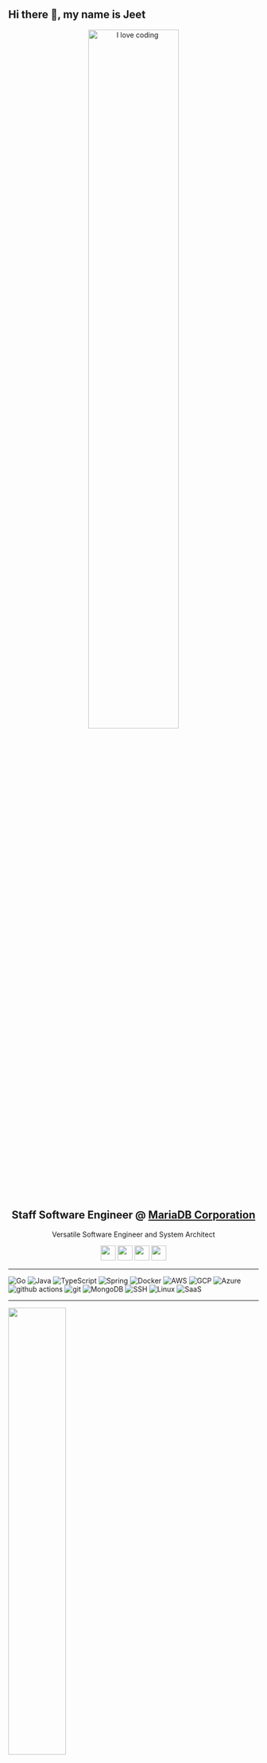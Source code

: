 ## Hi there 👋, my name is Jeet

<p align="center">
  <img width="60%" src="https://github.com/grizzly-monkey/grizzly-monkey/blob/main/code.gif" align="center" alt="I love coding" />
  <h2 align="center">
    Staff Software Engineer @ <a href="https://mariadb.com">MariaDB Corporation</a>
  </h2>
  <p align="center">Versatile Software Engineer and System Architect</p>
</p>

<p align='center'>
<a href="https://stackoverflow.com/users/13475266/grizzly-monkey"><img height="30" src="https://img.shields.io/badge/Stack_Overflow-FE7A16?style=for-the-badge&logo=stack-overflow&logoColor=white"></a>
<a href="https://www.linkedin.com/in/grizzly-monkey"><img height="30" src="https://img.shields.io/badge/LinkedIn-0077B5?style=for-the-badge&logo=linkedin&logoColor=white"></a>
<a href="https://discord.gg/4azhBfYjH3"><img height="30" src="https://img.shields.io/badge/Discord-7289DA?style=for-the-badge&logo=discord&logoColor=white"></a>
<a href="https://open.spotify.com/user/ssv2ejr881vbrtzthx29afld6"><img height="30" src="https://img.shields.io/badge/Spotify-1ED760?&style=for-the-badge&logo=spotify&logoColor=white"></a>  
</p>

-----------------------

<p>
  <img alt="Go" src="https://img.shields.io/badge/Go-00ADD8?style=flat-square&logo=go&logoColor=white" />
  <img alt="Java" src="https://img.shields.io/badge/Java-ED8B00?style=flat-square&logo=java&logoColor=white" />
  <img alt="TypeScript" src="https://img.shields.io/badge/-TypeScript-007ACC?style=flat-square&logo=typescript&logoColor=white" />
  <img alt="Spring" src="https://img.shields.io/badge/Spring-6DB33F?style=flat-square&logo=spring&logoColor=white" />
  <img alt="Docker" src="https://img.shields.io/badge/-Docker-46a2f1?style=flat-square&logo=docker&logoColor=white" />
  <img alt="AWS" src="https://img.shields.io/badge/Amazon_AWS-232F3E?style=flat-square&logo=amazon-aws&logoColor=white" />
  <img alt="GCP" src="https://img.shields.io/badge/Google_Cloud-4285F4?style=flat-square&logo=google-cloud&logoColor=white" />
  <img alt="Azure" src="https://img.shields.io/badge/Microsoft_Azure-0089D6?style=flat-square&logo=microsoft-azure&logoColor=white" />
  <img alt="github actions" src="https://img.shields.io/badge/-Github_Actions-2088FF?style=flat-square&logo=github-actions&logoColor=white" />
  <img alt="git" src="https://img.shields.io/badge/-Git-F05032?style=flat-square&logo=git&logoColor=white" />
  <img alt="MongoDB" src="https://img.shields.io/badge/-MongoDB-13aa52?style=flat-square&logo=mongodb&logoColor=white" />
  <img alt="SSH" src="https://img.shields.io/badge/Shell_Script-121011?style=flat-square&logo=gnu-bash&logoColor=white" />
  <img alt="Linux" src="https://img.shields.io/badge/Ubuntu-E95420?style=flat-square&logo=ubuntu&logoColor=white" />
  <img alt="SaaS" src="https://img.shields.io/badge/Sass-CC6699?style=flat-square&logo=sass&logoColor=white" />
  
 </p>

-----------------------

<p float="right">
   <img align="center" src="https://github-readme-stats.vercel.app/api/pin/?username=grizzly-monkey&repo=emongo&cache_seconds=86400&theme=vue" width="48%"/>
</p>

-----------------------

<p float="left">
    <img align="center" src="https://github-readme-stats.vercel.app/api?username=grizzly-monkey&show_icons=true&count_private=true&theme=vue" width="48%"/>
    <img align="center" src="https://github-readme-streak-stats.herokuapp.com?user=grizzly-monkey&theme=vue&date_format=M%20j%5B%2C%20Y%5D" width="48%"/>
</p>

![Profile views](https://gpvc.arturio.dev/grizzly-monkey)  
